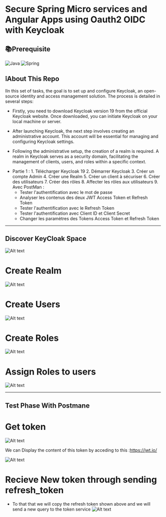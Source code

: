 # Secure Spring Micro services and Angular Apps using Oauth2 OIDC  with Keycloak

## 📚Prerequisite

![Java](https://img.shields.io/badge/java-%23ED8B00.svg?style=for-the-badge&logo=openjdk&logoColor=white)
![Spring](https://img.shields.io/badge/spring-%236DB33F.svg?style=for-the-badge&logo=spring&logoColor=white)



## ❕About This Repo

IIn this set of tasks, the goal is to set up and configure Keycloak, an open-source identity and access management solution. The process is detailed in several steps:

- Firstly, you need to download Keycloak version 19 from the official Keycloak website. Once downloaded, you can initiate Keycloak on your local machine or server.

- After launching Keycloak, the next step involves creating an administrative account. This account will be essential for managing and configuring Keycloak settings.

- Following the administrative setup, the creation of a realm is required. A realm in Keycloak serves as a security domain, facilitating the management of clients, users, and roles within a specific context.

* Partie 1 : 
            1. Télécharger Keycloak 19
            2. Démarrer Keycloak
            3. Créer un compte Admin
            4. Créer une Realm
            5. Créer un client à sécuriser
            6. Créer des utilisateurs
            7. Créer des rôles
            8. Affecter les rôles aux utilisateurs
            9. Avec PostMan :
    - Tester l'authentification avec le mot de passe
    - Analyser les contenus des deux JWT Access Token et Refresh Token
    - Tester l'authentification avec le Refresh Token
    - Tester l'authentification avec Client ID et Client Secret
    - Changer les paramètres des Tokens Access Token et Refresh Token
************************************************************************************************************************************************************************
  ## Discover KeyCloak Space

![Alt text](image-1.png)

  # Create Realm
  ![Alt text](image.png)
  # Create Users
  ![Alt text](image-2.png)
  # Create Roles
  ![Alt text](image-3.png)
  # Assign Roles to users
  ![Alt text](image-4.png)

  
************************************************************************************************************************************************************************

## Test Phase With Postmane 

# Get token 

![Alt text](image-5.png)

We can Display the content of this token by acceding to this :https://jwt.io/

![Alt text](image-6.png)


# Recieve New token through sending refresh_token

- To that that we will copy the refresh token shown above and we will send a new query to the token service 
     ![Alt text](image-7.png)